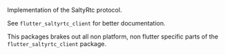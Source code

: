 
Implementation of the SaltyRtc protocol.

See `flutter_saltyrtc_client` for better documentation.

This packages brakes out all non platform, non flutter specific
parts of the `flutter_saltyrtc_client` package.